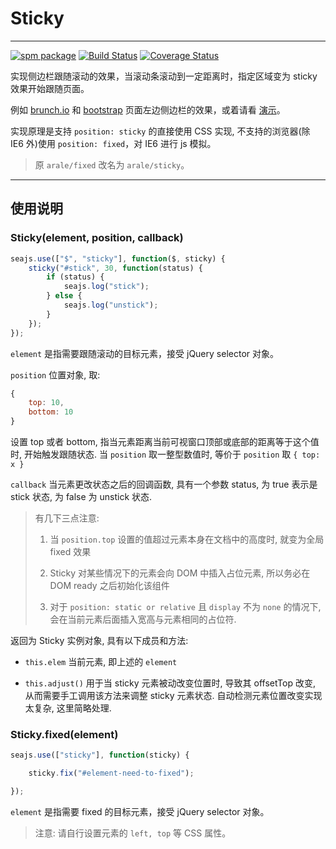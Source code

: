 # Sticky

---

[![spm package](http://spmjs.io/badge/arale-sticky)](http://spmjs.io/package/arale-sticky)
[![Build Status](https://travis-ci.org/aralejs/sticky.png?branch=master)](https://travis-ci.org/aralejs/sticky)
[![Coverage Status](https://coveralls.io/repos/aralejs/sticky/badge.png?branch=master)](https://coveralls.io/r/aralejs/sticky)

实现侧边栏跟随滚动的效果，当滚动条滚动到一定距离时，指定区域变为 sticky 效果开始跟随页面。

例如 [brunch.io](http://brunch.io/) 和 [bootstrap](http://twitter.github.com/bootstrap/getting-started.html) 页面左边侧边栏的效果，或着请看 [演示](/sticky/examples/)。

实现原理是支持 `position: sticky` 的直接使用 CSS 实现, 不支持的浏览器(除 IE6 外)使用 `position: fixed`，对 IE6 进行 js 模拟。

> 原 `arale/fixed` 改名为 `arale/sticky`。

---


## 使用说明

### Sticky(element, position, callback)

```javascript
seajs.use(["$", "sticky"], function($, sticky) {
    sticky("#stick", 30, function(status) {
        if (status) {
            seajs.log("stick");
        } else {
            seajs.log("unstick");
        }
    });
});
```

`element` 是指需要跟随滚动的目标元素，接受 jQuery selector 对象。

`position` 位置对象, 取:

```js
{
    top: 10,
    bottom: 10
}
```
设置 top 或者 bottom, 指当元素距离当前可视窗口顶部或底部的距离等于这个值时, 开始触发跟随状态.
当 `position` 取一整型数值时, 等价于 `position` 取 `{ top: x }`

`callback` 当元素更改状态之后的回调函数, 具有一个参数 status, 为 true 表示是 stick 状态, 为 false 为 unstick 状态.

> 有几下三点注意:
>
>  1) 当 `position.top` 设置的值超过元素本身在文档中的高度时, 就变为全局 fixed 效果
>
>  2) Sticky 对某些情况下的元素会向 DOM 中插入占位元素, 所以务必在 DOM ready 之后初始化该组件
>
>  3) 对于 ``position: static or relative`` 且 ``display`` 不为 ``none`` 的情况下, 会在当前元素后面插入宽高与元素相同的占位符.


返回为 Sticky 实例对象, 具有以下成员和方法:

- `this.elem` 当前元素, 即上述的 `element`

- `this.adjust()` 用于当 sticky 元素被动改变位置时, 导致其 offsetTop 改变, 从而需要手工调用该方法来调整 sticky 元素状态. 自动检测元素位置改变实现太复杂, 这里简略处理.

### Sticky.fixed(element)

```javascript
seajs.use(["sticky"], function(sticky) {

    sticky.fix("#element-need-to-fixed");

});
```

`element` 是指需要 fixed 的目标元素，接受 jQuery selector 对象。

> 注意: 请自行设置元素的 `left, top` 等 CSS 属性。
